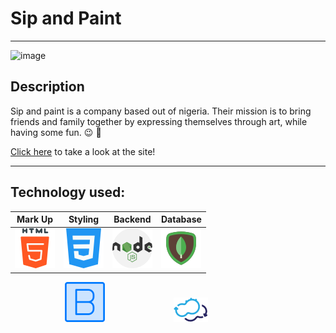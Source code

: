 # Sip and Paint

---

![image](public/images/forReadme.png)

## Description

Sip and paint is a company based out of nigeria. Their mission is to bring friends and family together by expressing themselves through art, while having some fun. :wink: :beer:

[Click here]("https://sipandpaint.herokuapp.com/") to take a look at the site!

---

## Technology used:

| Mark Up                                       | Styling                                     | Backend                                      | Database                                      |
| --------------------------------------------- | ------------------------------------------- | -------------------------------------------- | --------------------------------------------- |
| ![image](public/images/forReadme/html-55.png) | ![image](public/images/forReadme/css-3.png) | ![image](public/images/forReadme/nodejs.png) | ![image](public/images/forReadme/mongodb.png) |

&nbsp; &nbsp; &nbsp; &nbsp; &nbsp; &nbsp; &nbsp; &nbsp; &nbsp; &nbsp; &nbsp; ![image](public/images/forReadme/bootstrap.png) &nbsp; &nbsp; &nbsp; &nbsp; &nbsp; &nbsp; &nbsp; &nbsp; &nbsp; &nbsp; &nbsp; &nbsp; &nbsp; &nbsp;![image](public/images/forReadme/cloudify1.png)
